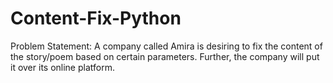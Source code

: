 # Content-Fix-Python
Problem Statement: A company called Amira is desiring to fix the content of the story/poem based on certain parameters. Further, the company will put it over its online platform.  

